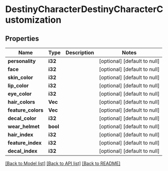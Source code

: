 # DestinyCharacterDestinyCharacterCustomization

## Properties
Name | Type | Description | Notes
------------ | ------------- | ------------- | -------------
**personality** | **i32** |  | [optional] [default to null]
**face** | **i32** |  | [optional] [default to null]
**skin_color** | **i32** |  | [optional] [default to null]
**lip_color** | **i32** |  | [optional] [default to null]
**eye_color** | **i32** |  | [optional] [default to null]
**hair_colors** | **Vec<i32>** |  | [optional] [default to null]
**feature_colors** | **Vec<i32>** |  | [optional] [default to null]
**decal_color** | **i32** |  | [optional] [default to null]
**wear_helmet** | **bool** |  | [optional] [default to null]
**hair_index** | **i32** |  | [optional] [default to null]
**feature_index** | **i32** |  | [optional] [default to null]
**decal_index** | **i32** |  | [optional] [default to null]

[[Back to Model list]](../README.md#documentation-for-models) [[Back to API list]](../README.md#documentation-for-api-endpoints) [[Back to README]](../README.md)


